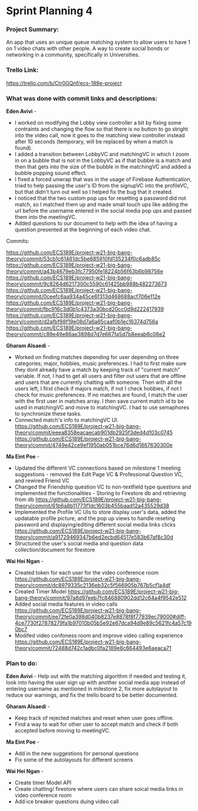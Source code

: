 # Sprint Planning 4

### Project Summary:
An app that uses an unique queue matching system to allow users to have 1 on 1 video chats with other people. A way to create social bonds or networking in a community, specifically in Universities. 

### Trello Link:
https://trello.com/b/Ctr0GQnf/ecs-189e-project

### What was done with commit links and descriptions:

**Eden Avivi** - 
* I worked on modifying the Lobby view controller a bit by fixing some contraints and changing the flow so that there is no button to go stright into the video call, now it goes to the matching view controller instead after 10 seconds (temporary, will be replaced by when a match is found). 
* I added a transition between LobbyVC and matchingVC in which I zoom in on a bubble that is not in the LobbyVC as if that bubble is a match and then that gets into the size of the bubble in the matchingVC and added a bubble popping sound effect.
*  I fixed a forced unwrap that was in the usage of Firebase Authentication, tried to help passing the user's ID from the signupVC into the profileVC, but that didn't turn out well so I helped fix the bug that it created.
*  I noticed that the two custom pop ups for resetting a password did not match, so I matched them up and made small touch ups like adding the url before the username entered in the social media pop ups and passed them into the meetingVC.
*  Added questions to our document to help with the idea of having a question presented at the beginning of each video chat.

Commits:

https://github.com/ECS189E/project-w21-big-bang-theory/commit/53cb1c61461dc5be685910fd135234f0c6adb85c
https://github.com/ECS189E/project-w21-big-bang-theory/commit/a43b4679eb3fc77950fe18224b56f63b6b98756e
https://github.com/ECS189E/project-w21-big-bang-theory/commit/9c8264d6217300c5590c61425bb988b482273673
https://github.com/ECS189E/project-w21-big-bang-theory/commit/0ceefc6aa934a45ce6f313d468688acf706e112e
https://github.com/ECS189E/project-w21-big-bang-theory/commit/fbc916c3d0b1c4373a30bcd20cc0d9d222417939
https://github.com/ECS189E/project-w21-big-bang-theory/commit/d2afbf98f19e08d7a6a65caaf0b1ec16374d756a
https://github.com/ECS189E/project-w21-big-bang-theory/commit/c89e49e86ae3898d7d7e667fa5d7b8eeab6c06e2

**Gharam Alsaedi** - 
* Worked on finding matches depending for user depending on three categories; major, hobbies, music preferences. I had to first make sure they dont already have a match by keeping track of "current match" variable. If not, I had to get all users and filter out users that are offline and users that are currently chatting with someone. Then with all the users left, I first check if majors match, if not I check hobbies, if not I check for music preferences. If no matches are found, I match the user with the first user in matches array. I then save current match id to be used in matchingVC and move to matchingVC. I had to use semaphores to synchronize these tasks. 
* Connected match's info to matchingVC UI.
https://github.com/ECS189E/project-w21-big-bang-theory/commit/eeea8358eacaecab901db2925f3ded4d103c0745
https://github.com/ECS189E/project-w21-big-bang-theory/commit/4749e42ce9ef1950ab051bce76d6d1867630300e


**Ma Eint Poe** - 
* Updated the different VC connections based on milestone 1 meeting suggestions - removed the Edit Page VC & Professional Question VC, and rewired Friend VC
* Changed the Friendship question VC to non-textfield type questions and implemented the functionalities - Storing to Firestore db and retrieving from db
https://github.com/ECS189E/project-w21-big-bang-theory/commit/61b6a8b11773f1dc1603b455baad12a435529d38
* Implemented the Profile VC UIs to store display user's data, added the updatable profile picture, and the pop up views to handle reseting password and displaying/editing different social media links clicks
https://github.com/ECS189E/project-w21-big-bang-theory/commit/a91729469347b6ed2ecbd64517e583b67af8c30d
* Structured the user's social media and question data collection/document for firestore

**Wai Hei Ngan** -
* Created token for each user for the video conference room
https://github.com/ECS189E/project-w21-big-bang-theory/commit/dc8979335c2136eb32c5f566905b767b5cf1a4df
* Created Timer Model
https://github.com/ECS189E/project-w21-big-bang-theory/commit/97a8d97eeb7fc846880902dd12c64a4f9542e512
* Added social media features in video calls
https://github.com/ECS189E/project-w21-big-bang-theory/commit/ee72fe0a398d040b8237e8878f8f77939ec79000#diff-4ce7730f27878279fa1b97010b05b5e92e67dca94d9e89c5621fc4a57c190bc7
* Modifed video confoness room and improve video calling experience
https://github.com/ECS189E/project-w21-big-bang-theory/commit/72488d742c1adbc0fa2189e8c664493e6aeaca71

### Plan to do:

**Eden Avivi** - Help out with the matching algorithm if needed and testing it, look into having the user sign up with another social media app instead of entering username as mentioned in milestone 2, fix more autolayout to reduce our warnings, and fix the trello board to be better documented.

**Gharam Alsaedi** - 
* Keep track of rejected matches and reset when user goes offline.
* Find a way to wait for other user to accept match and check if both accepted before moving to meetingVC.

**Ma Eint Poe** - 
* Add in the new suggestions for personal questions 
* Fix some of the autolayouts for different screens  

**Wai Hei Ngan** -
* Create timer Model API
* Create chatting/ firestore where users can share soical media links in video conference room
* Add ice breaker questions duing video call

